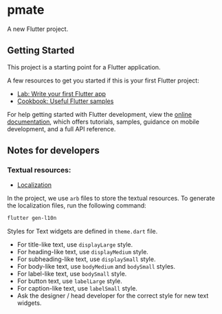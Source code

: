 # pmate

A new Flutter project.

## Getting Started

This project is a starting point for a Flutter application.

A few resources to get you started if this is your first Flutter project:

- [Lab: Write your first Flutter app](https://docs.flutter.dev/get-started/codelab)
- [Cookbook: Useful Flutter samples](https://docs.flutter.dev/cookbook)

For help getting started with Flutter development, view the
[online documentation](https://docs.flutter.dev/), which offers tutorials,
samples, guidance on mobile development, and a full API reference.

## Notes for developers
### Textual resources:

- [Localization](https://docs.flutter.dev/development/accessibility-and-localization/internationalization)

In the project, we use `arb` files to store the textual resources. To generate the localization files, run the following command:
```bash
flutter gen-l10n
```
Styles for Text widgets are defined in `theme.dart` file.
- For title-like text, use `displayLarge` style.
- For heading-like text, use `displayMedium` style.
- For subheading-like text, use `displaySmall` style.
- For body-like text, use `bodyMedium` and `bodySmall` styles.
- For label-like text, use `bodySmall` style.
- For button text, use `labelLarge` style.
- For caption-like text, use `labelSmall` style.
- Ask the designer / head developer for the correct style for new text widgets.
